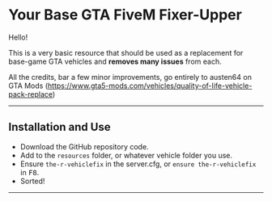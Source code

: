 # Your Base GTA FiveM Fixer-Upper

Hello!

This is a very basic resource that should be used as a replacement for base-game GTA vehicles and **removes many issues** from each.

All the credits, bar a few minor improvements, go entirely to austen64 on GTA Mods (https://www.gta5-mods.com/vehicles/quality-of-life-vehicle-pack-replace)


--------------------------------------------------------------------------------------------------------------------------------------------------

## Installation and Use
- Download the GitHub repository code.
- Add to the `resources` folder, or whatever vehicle folder you use.
- Ensure `the-r-vehiclefix` in the server.cfg, or `ensure the-r-vehiclefix` in <kbd>F8</kbd>.
- Sorted!

--------------------------------------------------------------------------------------------------------------------------------------------------
